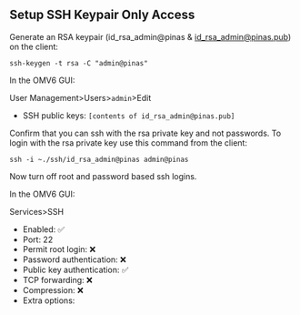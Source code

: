 ## Setup SSH Keypair Only Access

Generate an RSA keypair (id_rsa_admin@pinas & id_rsa_admin@pinas.pub) on the client:
```console
ssh-keygen -t rsa -C "admin@pinas"
```

In the OMV6 GUI:  

User Management>Users>```admin```>Edit
* SSH public keys: ```[contents of id_rsa_admin@pinas.pub]```


Confirm that you can ssh with the rsa private key and not passwords.  To login with the rsa private key use this command from the client:  
```console
ssh -i ~./ssh/id_rsa_admin@pinas admin@pinas
```

Now turn off root and password based ssh logins.

In the OMV6 GUI:  

Services>SSH
* Enabled: :white_check_mark:
* Port: 22
* Permit root login: :x:
* Password authentication: :x:
* Public key authentication: :white_check_mark:
* TCP forwarding: :x:
* Compression: :x:
* Extra options:
